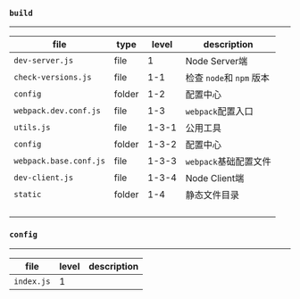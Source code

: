 ### `build`

---

| file                   | type   | level | description              |
| ---------------------- | ------ | ----- | ------------------------ |
| `dev-server.js`        | file   | 1     | Node Server端            |
| `check-versions.js`    | file   | 1-1   | 检查 `node`和 `npm` 版本 |
| `config`               | folder | 1-2   | 配置中心                 |
| `webpack.dev.conf.js`  | file   | 1-3   | `webpack`配置入口        |
| `utils.js`             | file   | 1-3-1 | 公用工具                 |
| `config`               | folder | 1-3-2 | 配置中心                 |
| `webpack.base.conf.js` | file   | 1-3-3 | `webpack`基础配置文件    |
| `dev-client.js`        | file   | 1-3-4 | Node Client端            |
| `static`               | folder | 1-4   | 静态文件目录             |
|                        |        |       |                          |
|                        |        |       |                          |
|                        |        |       |                          |
|                        |        |       |                          |

### **`config`**

---

| file       | level | description |
| ---------- | ----- | ----------- |
| `index.js` | 1     |             |

